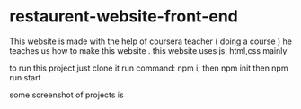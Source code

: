 # restaurent-website-front-end

This website is made with the help of coursera teacher ( doing a course ) he teaches us how to make this website .
this website uses js, html,css mainly

to run this project just clone it
run command: npm i;
then 
npm init
then 
npm run start

some screenshot of projects is 
